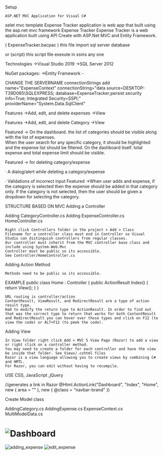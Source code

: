 Setup
  
    ASP.NET MVC Application for Visual C#
   selet mvc template
   Expense Tracker application is web app that built using the asp.net mvc framework 
   Expense Tracker Expense Tracker is a web application built using  API Create with ASP.Net MVC and Entity Framework.
   
   ( ExpenseTracker.bacpac )  this file import sql server database
   
or
    (script) this script file exexute in ssms
    any one 


Technologies ->Visual Studio 2019 ->SQL Server 2012

NuGet packages: ->Entity Framework -
    
  CHANGE THE SERVERNAME
     connectionStrings
     add name="ExpenseContext" connectionString="data source=DESKTOP-T39D065\SQLEXPRESS;    database=ExpenseTracker;persist security info=True;     Integrated Security=SSPI;" providerName="System.Data.SqlClient" 
     
   

Features ->Add, edit, and delete expenses ->View 
 
Features ->Add, edit, and delete Category ->View

Featured -> On the dashboard. the list of categories should be visible along with the list of expenses.  
           When the user search for any specific category, it should be highlighted and the expense list should be filtered. 
          On the dashboard itself. total expense and total expense limit should be visible.
   
Featured -> for deleting category/expense

·         A dialog/alert while deleting a category/expense

·         Validations of incorrect input
Featured ->When user adds and expense, if the category is selected then the expense should be added in that category only. If the category is not selected, then the user should be given a dropdown for selecting the category.

STRUCTURE BASED ON MVC
Adding a Controller

 Adding CategoryController.cs
 Adding ExpenseController.cs
 HomeController.cs

    Right click Controllers folder in the project > Add > Class
    Filename for a controller class must end in Controller so Visual Studio can distinguish controllers from regular classes.
    Our controller must inherit from the MVC controller base class and include using System.Web.Mvc
    Controller must be public so its accessible.
    See Controller/HomeController.cs

Adding Action Method

    Methods need to be public so its accessible.
   
 EXAMPLE
    public class Home : Controller
    {
        public ActionResult Index()
        {
            return View();
        }
    }

    URL routing is controller/action
    ContentResult, ViewResult, and RedirectResult are a type of action result type.
    Had to modify the return type to ActionResult. In order to find out that was the correct type to return that works for both ContentResult and RedirectResult you can hover over those types and click on F12 (to view the code) or ALT+F12 (to peek the code).

Adding View

    In View folder right click Add > MVC 5 View Page (Razor) to add a view or right click on a controller method.
    You may need to create a folder for each controller and have the view be inside that folder. See Views/.cshtml files
    Razor is a view language allowing you to create views by combining C# and HMTL.
    For Razor, you can edit without having to recompile.
    

USE CSS, JavaScript ,jQuery 

//generates a link in Razor
@Html.ActionLink("Dashboard", "Index", "Home", new { area = "" }, new { @class = "navbar-brand" })

Create  Model class

AddingCategory.cs
AddingExpense.cs
ExpenseContext.cs
MultiModelData.cs

   

    

# ![Dashboard](https://user-images.githubusercontent.com/122620403/212378654-29561907-ef38-4197-beb7-71e2d66cc4d5.png)
![adding_expense](https://user-images.githubusercontent.com/122620403/212378690-e62ff977-b1f4-4419-95f8-f95281a53b1c.png)
![edit_expense](https://user-images.githubusercontent.com/122620403/212378732-def20ce9-42b5-4ac3-a1cd-262829cf449a.png)

